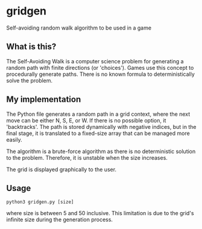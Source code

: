 # gridgen
Self-avoiding random walk algorithm to be used in a game

## What is this?
The Self-Avoiding Walk is a computer science problem for generating a random path with finite directions (or 'choices'). Games use this concept to procedurally generate paths. There is no known formula to deterministically solve the problem.

## My implementation 
The Python file generates a random path in a grid context, where the next move can be either N, S, E, or W. If there is no possible option, it 'backtracks'. The path is stored dynamically with negative indices, but in the final stage, it is translated to a fixed-size array that can be managed more easily. 

The algorithm is a brute-force algorithm as there is no deterministic solution to the problem. Therefore, it is unstable when the size increases. 

The grid is displayed graphically to the user. 

## Usage

`python3 gridgen.py [size]`

where size is between 5 and 50 inclusive. This limitation is due to the grid's infinite size during the generation process.
